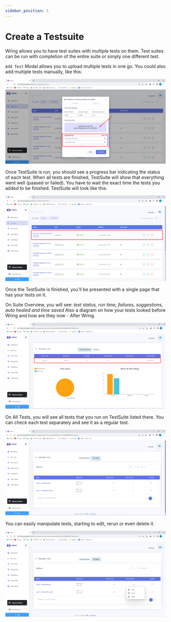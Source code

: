 ```yaml
---
sidebar_position: 1
---
```


# Create a Testsuite

Wring allows you to have test suites with multiple tests on them. Test suites can be run with completion of the entire suite or simply one different test.

`Add Test` Modal allows you to upload multiple tests in one go. You could also add multiple tests manually, like this: 

![Test Explorer](/img/testsuite.png)

Once TestSuite is run, you should see a progress bar indicating the status of each test. When all tests are finished, TestSuite will show that everything went well (paased or failed). You have to wait the exact time the tests you added to be finished.
TestSuite will look like this: 

![Test Explorer](/img/testsuite1.png)

Once the TestSuite is finished, you'll be presented with a single page that has your tests on it.

On Suite Overview, you will see: *test status, run time, failures, suggestions, auto healed and time saved*
Also a diagram on how your tests looked before Wring and how are they now - After Wring.

![Test Explorer](/img/testsuite2.png)

On All Tests, you will see all tests that you run on TestSuite listed there. You can check each test separately and see it as a regular test. 

![Test Explorer](/img/testsuite3.png)

You can easily manipulate tests, starting to edit, rerun or even delete it.

![Test Explorer](/img/testsuite4.png)


